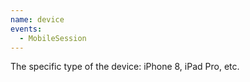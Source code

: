 ```yaml
---
name: device
events:
  - MobileSession
---
```


The specific type of the device: iPhone 8, iPad Pro, etc.